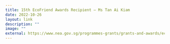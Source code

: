 ```yaml
---
title: 15th EcoFriend Awards Recipient – Ms Tan Ai Kiam
date: 2022-10-26
layout: link
description: ""
image: ""
external: https://www.nea.gov.sg/programmes-grants/grants-and-awards/ecofriend-awards
---
```

